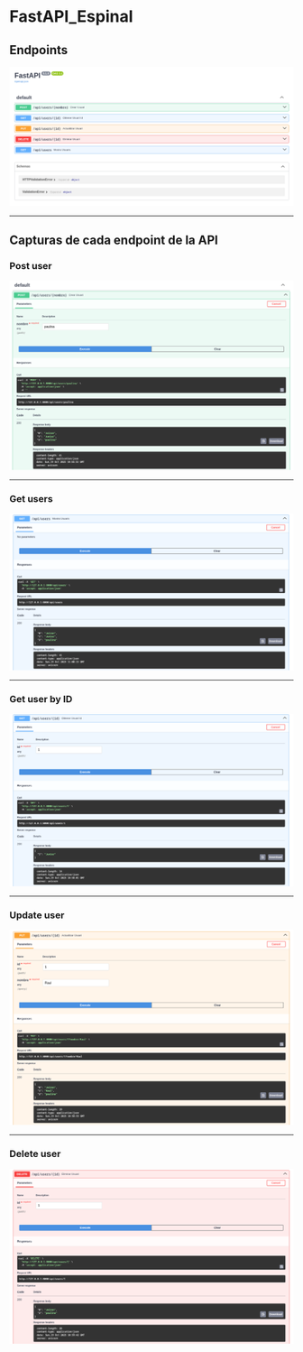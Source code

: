 # FastAPI_Espinal

## Endpoints
<img src="/img/endpoints.png" alt="Endpoints de la API">

---

## Capturas de cada endpoint de la API

### Post user
<img src="/img/postuser.png" alt="Endpoint post user">

---

### Get users
<img src="/img/getusers.png" alt="Endpoint get users">

---

### Get user by ID
<img src="/img/getuserid.png" alt="Endpoint get user by ID">

---

### Update user
<img src="/img/updateuser.png" alt="Endpoint update user">

---

### Delete user
<img src="/img/deleteuser.png" alt="Endpoint delete user">